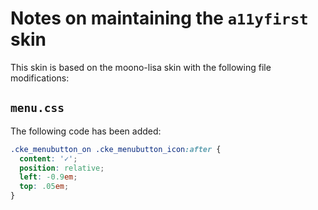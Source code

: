 # Notes on maintaining the `a11yfirst` skin

This skin is based on the moono-lisa skin with the following file modifications:

## `menu.css`

The following code has been added:

```css
.cke_menubutton_on .cke_menubutton_icon:after {
  content: '✓';
  position: relative;
  left: -0.9em;
  top: .05em;
}
```
